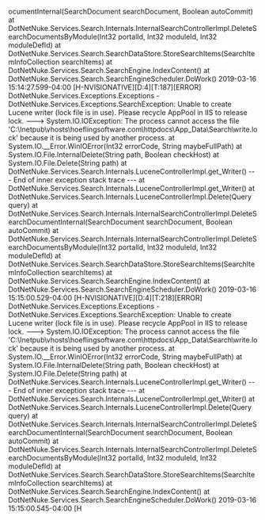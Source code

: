 ocumentInternal(SearchDocument searchDocument, Boolean autoCommit)
   at DotNetNuke.Services.Search.Internals.InternalSearchControllerImpl.DeleteSearchDocumentsByModule(Int32 portalId, Int32 moduleId, Int32 moduleDefId)
   at DotNetNuke.Services.Search.SearchDataStore.StoreSearchItems(SearchItemInfoCollection searchItems)
   at DotNetNuke.Services.Search.SearchEngine.IndexContent()
   at DotNetNuke.Services.Search.SearchEngineScheduler.DoWork()
2019-03-16 15:14:27.599-04:00 [H-NVISIONATIVE][D:4][T:187][ERROR] DotNetNuke.Services.Exceptions.Exceptions - DotNetNuke.Services.Exceptions.SearchException: Unable to create Lucene writer (lock file is in use). Please recycle AppPool in IIS to release lock. ---> System.IO.IOException: The process cannot access the file 'C:\Inetpub\vhosts\hoeflingsoftware.com\httpdocs\App_Data\Search\write.lock' because it is being used by another process.
   at System.IO.__Error.WinIOError(Int32 errorCode, String maybeFullPath)
   at System.IO.File.InternalDelete(String path, Boolean checkHost)
   at System.IO.File.Delete(String path)
   at DotNetNuke.Services.Search.Internals.LuceneControllerImpl.get_Writer()
   --- End of inner exception stack trace ---
   at DotNetNuke.Services.Search.Internals.LuceneControllerImpl.get_Writer()
   at DotNetNuke.Services.Search.Internals.LuceneControllerImpl.Delete(Query query)
   at DotNetNuke.Services.Search.Internals.InternalSearchControllerImpl.DeleteSearchDocumentInternal(SearchDocument searchDocument, Boolean autoCommit)
   at DotNetNuke.Services.Search.Internals.InternalSearchControllerImpl.DeleteSearchDocumentsByModule(Int32 portalId, Int32 moduleId, Int32 moduleDefId)
   at DotNetNuke.Services.Search.SearchDataStore.StoreSearchItems(SearchItemInfoCollection searchItems)
   at DotNetNuke.Services.Search.SearchEngine.IndexContent()
   at DotNetNuke.Services.Search.SearchEngineScheduler.DoWork()
2019-03-16 15:15:00.529-04:00 [H-NVISIONATIVE][D:4][T:218][ERROR] DotNetNuke.Services.Exceptions.Exceptions - DotNetNuke.Services.Exceptions.SearchException: Unable to create Lucene writer (lock file is in use). Please recycle AppPool in IIS to release lock. ---> System.IO.IOException: The process cannot access the file 'C:\Inetpub\vhosts\hoeflingsoftware.com\httpdocs\App_Data\Search\write.lock' because it is being used by another process.
   at System.IO.__Error.WinIOError(Int32 errorCode, String maybeFullPath)
   at System.IO.File.InternalDelete(String path, Boolean checkHost)
   at System.IO.File.Delete(String path)
   at DotNetNuke.Services.Search.Internals.LuceneControllerImpl.get_Writer()
   --- End of inner exception stack trace ---
   at DotNetNuke.Services.Search.Internals.LuceneControllerImpl.get_Writer()
   at DotNetNuke.Services.Search.Internals.LuceneControllerImpl.Delete(Query query)
   at DotNetNuke.Services.Search.Internals.InternalSearchControllerImpl.DeleteSearchDocumentInternal(SearchDocument searchDocument, Boolean autoCommit)
   at DotNetNuke.Services.Search.Internals.InternalSearchControllerImpl.DeleteSearchDocumentsByModule(Int32 portalId, Int32 moduleId, Int32 moduleDefId)
   at DotNetNuke.Services.Search.SearchDataStore.StoreSearchItems(SearchItemInfoCollection searchItems)
   at DotNetNuke.Services.Search.SearchEngine.IndexContent()
   at DotNetNuke.Services.Search.SearchEngineScheduler.DoWork()
2019-03-16 15:15:00.545-04:00 [H